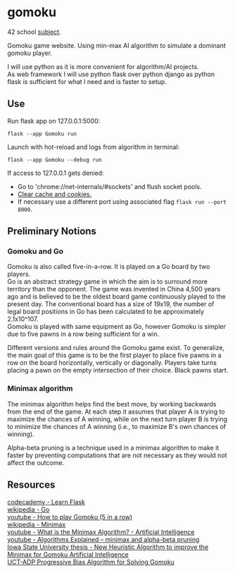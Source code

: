 # gomoku

42 school [subject](https://cdn.intra.42.fr/pdf/pdf/81333/en.subject.pdf).

Gomoku game website. Using min-max AI algorithm to simulate a dominant gomoku player.

I will use python as it is more convenient for algorithm/AI projects.<br>
As web framework I will use python flask over python django as python flask is sufficient for what I need and is faster to setup.

## Use
Run flask app on 127.0.0.1:5000:
```
flask --app Gomoku run
```

Launch with hot-reload and logs from algorithm in terminal:
```
flask --app Gomoku --debug run
```

If access to 127.0.0.1 gets denied:
* Go to 'chrome://net-internals/#sockets' and flush socket pools.
* [Clear cache and cookies.](https://support.google.com/accounts/answer/32050?hl=en&co=GENIE.Platform%3DDesktop)
* If necessary use a different port using associated flag `flask run --port 8000`.

## Preliminary Notions
### Gomoku and Go
Gomoku is also called five-in-a-row. It is played on a Go board by two players.<br>
Go is an abstract strategy game in which the aim is to surround more territory than the opponent. The game was invented in China 4,500 years ago and is believed to be the oldest board game continuously played to the present day. The conventional board has a size of 19x19, the number of legal board positions in Go has been calculated to be approximately 2.1x10^107.<br>
Gomoku is played with same equipment as Go, however Gomoku is simpler due to five pawns in a row being sufficient for a win.

Different versions and rules around the Gomoku game exist. To generalize, the main goal of this game is to be the first player to place five pawns in a row on the board horizontally, vertically or diagonally. Players take turns placing a pawn on the empty intersection of their choice. Black pawns start.

### Minimax algorithm
The minimax algorithm helps find the best move, by working backwards from the end of the game. At each step it assumes that player A is trying to maximize the chances of A winning, while on the next turn player B is trying to minimize the chances of A winning (i.e., to maximize B's own chances of winning).

Alpha-beta pruning is a technique used in a minimax algorithm to make it faster
by preventing computations that are not necessary as they would not affect the outcome.

## Resources
[codecademy - Learn Flask](https://www.codecademy.com/learn/learn-flask)<br>
[wikipedia - Go](https://en.wikipedia.org/wiki/Go_%28game%29)<br>
[youtube - How to play Gomoku (5 in a row)](https://www.youtube.com/watch?v=-KD743yNDHc)<br>
[wikipedia - Minimax](https://en.wikipedia.org/wiki/Minimax)<br>
[youtube - What is the Minimax Algorithm? - Artificial Intelligence](https://www.youtube.com/watch?v=KU9Ch59-4vw)<br>
[youtube - Algorithms Explained – minimax and alpha-beta pruning](https://www.youtube.com/watch?v=l-hh51ncgDI)<br>
[Iowa State University thesis - New Heuristic Algorithm to improve the Minimax for Gomoku Artificial Intelligence](https://dr.lib.iastate.edu/server/api/core/bitstreams/39a805d5-8f5b-41e6-b07c-19c07229f813/content)<br>
[UCT-ADP Progressive Bias Algorithm for Solving Gomoku](https://arxiv.org/pdf/1912.05407.pdf)<br>
